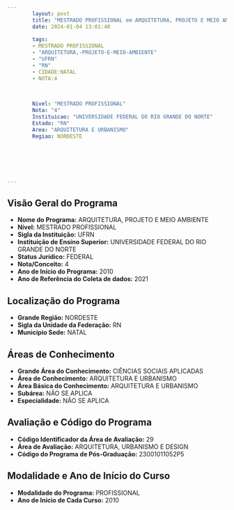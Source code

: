```yaml
---
        layout: post
        title: "MESTRADO PROFISSIONAL em ARQUITETURA, PROJETO E MEIO AMBIENTE na UFRN  "
        date: 2024-01-04 13:01:48
     
        tags:
        - MESTRADO PROFISSIONAL
        - "ARQUITETURA,-PROJETO-E-MEIO-AMBIENTE"
        - "UFRN"
        - "RN"
        - CIDADE:NATAL
        - NOTA:4
        
       

        Nivel: "MESTRADO PROFISSIONAL"
        Nota: "4"
        Instituicao: "UNIVERSIDADE FEDERAL DO RIO GRANDE DO NORTE"
        Estado: "RN"
        Area: "ARQUITETURA E URBANISMO"
        Regiao: NORDESTE
        
        
        
        
        
        
---
```

## Visão Geral do Programa
- **Nome do Programa:** ARQUITETURA, PROJETO E MEIO AMBIENTE
- **Nível:** MESTRADO PROFISSIONAL
- **Sigla da Instituição:** UFRN
- **Instituição de Ensino Superior:** UNIVERSIDADE FEDERAL DO RIO GRANDE DO NORTE
- **Status Jurídico:** FEDERAL
- **Nota/Conceito:** 4
- **Ano de Início do Programa:** 2010
- **Ano de Referência do Coleta de dados:** 2021

## Localização do Programa
- **Grande Região:** NORDESTE
- **Sigla da Unidade da Federação:** RN
- **Município Sede:** NATAL

## Áreas de Conhecimento
- **Grande Área do Conhecimento:** CIÊNCIAS SOCIAIS APLICADAS
- **Área de Conhecimento:** ARQUITETURA E URBANISMO
- **Área Básica do Conhecimento:** ARQUITETURA E URBANISMO
- **Subárea:** NÃO SE APLICA
- **Especialidade:** NÃO SE APLICA

## Avaliação e Código do Programa
- **Código Identificador da Área de Avaliação:** 29
- **Área de Avaliação:** ARQUITETURA, URBANISMO E DESIGN
- **Código do Programa de Pós-Graduação:** 23001011052P5


## Modalidade e Ano de Início do Curso
- **Modalidade do Programa:** PROFISSIONAL
- **Ano de Início de Cada Curso:** 2010

